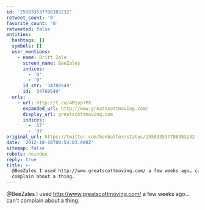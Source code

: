 ```yaml
---
id: '255833537788383232'
retweet_count: '0'
favorite_count: '0'
retweeted: false
entities:
  hashtags: []
  symbols: []
  user_mentions:
    - name: Britt Zale
      screen_name: BeeZales
      indices:
        - '0'
        - '9'
      id_str: '34780549'
      id: '34780549'
  urls:
    - url: http://t.co/4M1op7PX
      expanded_url: http://www.greatscottmoving.com/
      display_url: greatscottmoving.com
      indices:
        - '17'
        - '37'
original_url: https://twitter.com/benbalter/status/255833537788383232
date: '2012-10-10T00:54:03.000Z'
sitemap: false
robots: noindex
reply: true
title: >-
  @BeeZales I used http://www.greatscottmoving.com/ a few weeks ago… can't
  complain about a thing.
---
```


@BeeZales I used http://www.greatscottmoving.com/ a few weeks ago… can't complain about a thing.